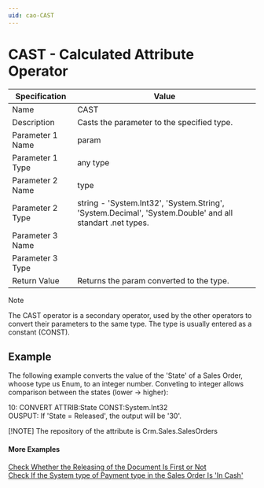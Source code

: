 ```yaml
---
uid: cao-CAST
---
```

# CAST - Calculated Attribute Operator

| Specification | Value |
| ---- | ----- |
| Name | CAST |
| Description | Casts the parameter to the specified type. |
| Parameter 1 Name | 	param |
| Parameter 1 Type | 	any type |
| Parameter 2 Name | 	type |
| Parameter 2 Type | string - 'System.Int32', 'System.String', 'System.Decimal', 'System.Double' and all standart .net types. |
| Parameter 3 Name |
| Parameter 3 Type | 
| Return Value | Returns the param converted to the type. |

> [!NOTE]
> The CAST operator is a secondary operator, used by the other operators to convert their parameters to the same type. The type is usually entered as a constant (CONST).

## Example
The following example converts the value of the 'State' of a Sales Order, whoose type us Enum, to an integer number. Conveting to integer allows comparison between the states (lower -> higher):

10: CONVERT ATTRIB:State CONST:System.Int32                  
OUSPUT: If 'State = Released', the output will be '30'.

[!NOTE] The repository of the attribute is Crm.Sales.SalesOrders

#### More Examples
[Check Whether the Releasing of the Document Is First or Not](../examples/CheckWhetherTheReleasingOfTheDocumentIsFirstOrNot.md)
<br/>[Check If the System type of Payment type in the Sales Order Is 'In Cash'](../examples/CheckIfTheSystemTypeOfPaymentTypeInTheSalesOrderIsInCash.md)


